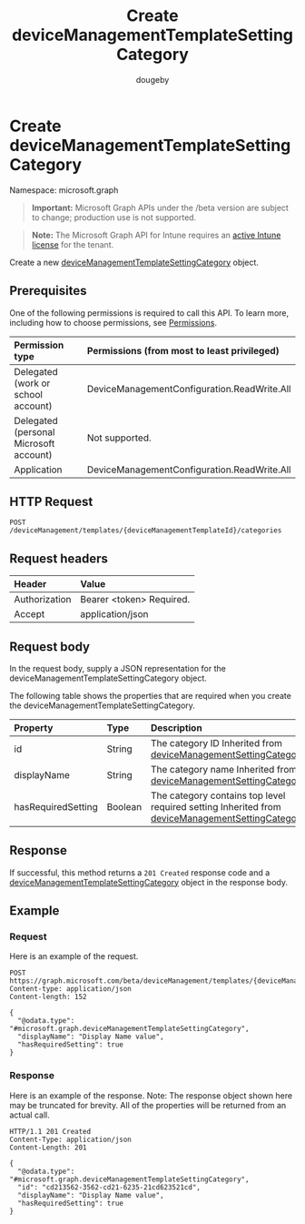 ﻿---
title: "Create deviceManagementTemplateSettingCategory"
description: "Create a new deviceManagementTemplateSettingCategory object."
author: "dougeby"
localization_priority: Normal
ms.prod: "intune"
doc_type: apiPageType
---

# Create deviceManagementTemplateSettingCategory

Namespace: microsoft.graph

> **Important:** Microsoft Graph APIs under the /beta version are subject to change; production use is not supported.

> **Note:** The Microsoft Graph API for Intune requires an [active Intune license](https://go.microsoft.com/fwlink/?linkid=839381) for the tenant.

Create a new [deviceManagementTemplateSettingCategory](../resources/intune-deviceintent-devicemanagementtemplatesettingcategory.md) object.

## Prerequisites

One of the following permissions is required to call this API. To learn more, including how to choose permissions, see [Permissions](/graph/permissions-reference).

| Permission type                        | Permissions (from most to least privileged) |
| :------------------------------------- | :------------------------------------------ |
| Delegated (work or school account)     | DeviceManagementConfiguration.ReadWrite.All |
| Delegated (personal Microsoft account) | Not supported.                              |
| Application                            | DeviceManagementConfiguration.ReadWrite.All |

## HTTP Request

<!-- {
  "blockType": "ignored"
}
-->

```http
POST /deviceManagement/templates/{deviceManagementTemplateId}/categories
```

## Request headers

| Header        | Value                          |
| :------------ | :----------------------------- |
| Authorization | Bearer &lt;token&gt; Required. |
| Accept        | application/json               |

## Request body

In the request body, supply a JSON representation for the deviceManagementTemplateSettingCategory object.

The following table shows the properties that are required when you create the deviceManagementTemplateSettingCategory.

| Property           | Type    | Description                                                                                                                                                            |
| :----------------- | :------ | :--------------------------------------------------------------------------------------------------------------------------------------------------------------------- |
| id                 | String  | The category ID Inherited from [deviceManagementSettingCategory](../resources/intune-deviceintent-devicemanagementsettingcategory.md)                                  |
| displayName        | String  | The category name Inherited from [deviceManagementSettingCategory](../resources/intune-deviceintent-devicemanagementsettingcategory.md)                                |
| hasRequiredSetting | Boolean | The category contains top level required setting Inherited from [deviceManagementSettingCategory](../resources/intune-deviceintent-devicemanagementsettingcategory.md) |

## Response

If successful, this method returns a `201 Created` response code and a [deviceManagementTemplateSettingCategory](../resources/intune-deviceintent-devicemanagementtemplatesettingcategory.md) object in the response body.

## Example

### Request

Here is an example of the request.

```http
POST https://graph.microsoft.com/beta/deviceManagement/templates/{deviceManagementTemplateId}/categories
Content-type: application/json
Content-length: 152

{
  "@odata.type": "#microsoft.graph.deviceManagementTemplateSettingCategory",
  "displayName": "Display Name value",
  "hasRequiredSetting": true
}
```

### Response

Here is an example of the response. Note: The response object shown here may be truncated for brevity. All of the properties will be returned from an actual call.

```http
HTTP/1.1 201 Created
Content-Type: application/json
Content-Length: 201

{
  "@odata.type": "#microsoft.graph.deviceManagementTemplateSettingCategory",
  "id": "cd213562-3562-cd21-6235-21cd623521cd",
  "displayName": "Display Name value",
  "hasRequiredSetting": true
}
```

